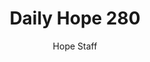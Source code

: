 ---
image: /assets/img/daily-hope-default-artwork.png
title: Daily Hope 280
number: 280
categories:
  - Daily Hope
author: Hope Staff
notes: Daily Hope 280
embed: >-
  <iframe src="https://open.spotify.com/embed/episode/4F7iCTMucr1UdptxAl98NC?utm_source=generator" width="400px" height="102px" frameborder=“0" scrolling=“no”></iframe>
---